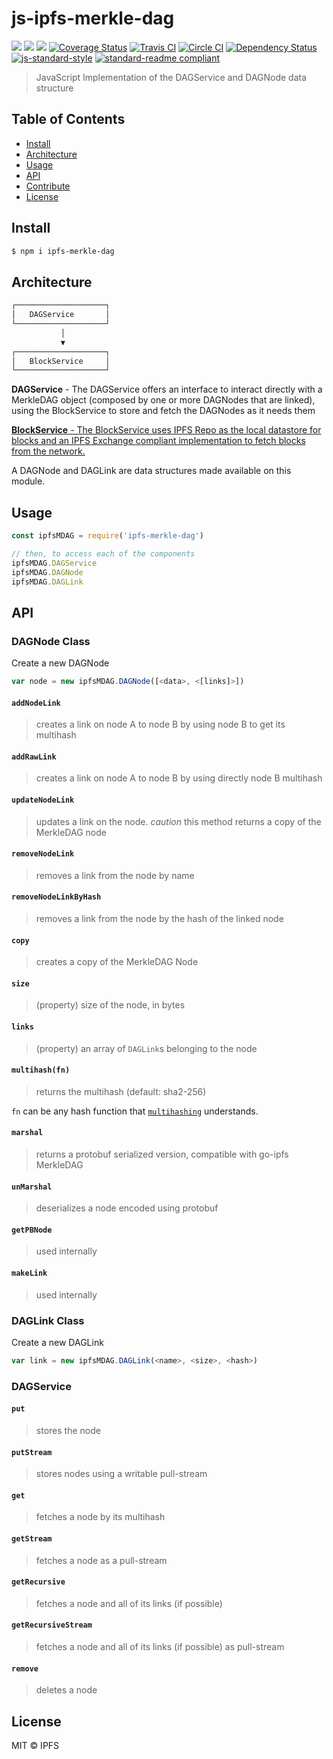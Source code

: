# js-ipfs-merkle-dag


[![](https://img.shields.io/badge/made%20by-Protocol%20Labs-blue.svg?style=flat-square)](http://ipn.io)
[![](https://img.shields.io/badge/project-IPFS-blue.svg?style=flat-square)](http://ipfs.io/)
[![](https://img.shields.io/badge/freenode-%23ipfs-blue.svg?style=flat-square)](http://webchat.freenode.net/?channels=%23ipfs)
[![Coverage Status](https://coveralls.io/repos/github/ipfs/js-ipfs-merkle-dag/badge.svg?branch=master)](https://coveralls.io/github/ipfs/js-ipfs-merkle-dag?branch=master)
[![Travis CI](https://travis-ci.org/ipfs/js-ipfs-merkle-dag.svg?branch=master)](https://travis-ci.org/ipfs/js-ipfs-merkle-dag)
[![Circle CI](https://circleci.com/gh/ipfs/js-ipfs-merkle-dag.svg?style=svg)](https://circleci.com/gh/ipfs/js-ipfs-merkle-dag)
[![Dependency Status](https://david-dm.org/ipfs/js-ipfs-merkle-dag.svg?style=flat-square)](https://david-dm.org/ipfs/js-ipfs-merkle-dag) [![js-standard-style](https://img.shields.io/badge/code%20style-standard-brightgreen.svg?style=flat-square)](https://github.com/feross/standard) [![standard-readme compliant](https://img.shields.io/badge/standard--readme-OK-green.svg?style=flat-square)](https://github.com/RichardLitt/standard-readme)

> JavaScript Implementation of the DAGService and DAGNode data structure

## Table of Contents

- [Install](#install)
- [Architecture](#architecture)
- [Usage](#usage)
- [API](#api)
- [Contribute](#contribute)
- [License](#license)

## Install

```bash
$ npm i ipfs-merkle-dag
```

## Architecture

```markdown
┌────────────────────┐
│   DAGService       │
└────────────────────┘
           │
           ▼
┌────────────────────┐
│   BlockService     │
└────────────────────┘
```

**DAGService** - The DAGService offers an interface to interact directly with a MerkleDAG object (composed by one or more DAGNodes that are linked), using the BlockService to store and fetch the DAGNodes as it needs them

[**BlockService** - The BlockService uses IPFS Repo as the local datastore for blocks and an IPFS Exchange compliant implementation to fetch blocks from the network.](https://github.com/ipfs/js-ipfs-block-service)

A DAGNode and DAGLink are data structures made available on this module.

## Usage

```js
const ipfsMDAG = require('ipfs-merkle-dag')

// then, to access each of the components
ipfsMDAG.DAGService
ipfsMDAG.DAGNode
ipfsMDAG.DAGLink
```

## API

### DAGNode Class

Create a new DAGNode

```JavaScript
var node = new ipfsMDAG.DAGNode([<data>, <[links]>])
```

#### `addNodeLink`

> creates a link on node A to node B by using node B to get its multihash

#### `addRawLink`

> creates a link on node A to node B by using directly node B multihash

#### `updateNodeLink`

> updates a link on the node. *caution* this method returns a copy of the MerkleDAG node

#### `removeNodeLink`

> removes a link from the node by name

#### `removeNodeLinkByHash`

> removes a link from the node by the hash of the linked node


#### `copy`

> creates a copy of the MerkleDAG Node

#### `size`

> (property) size of the node, in bytes

#### `links`

> (property) an array of `DAGLink`s belonging to the node

#### `multihash(fn)`

> returns the multihash (default: sha2-256)

`fn` can be any hash function that [`multihashing`](https://github.com/multiformats/js-multihashing) understands.

#### `marshal`

> returns a protobuf serialized version, compatible with go-ipfs MerkleDAG

#### `unMarshal`

> deserializes a node encoded using protobuf

#### `getPBNode`

> used internally

#### `makeLink`

> used internally

### DAGLink Class

Create a new DAGLink

```JavaScript
var link = new ipfsMDAG.DAGLink(<name>, <size>, <hash>)
```

### DAGService

#### `put`

> stores the node

#### `putStream`

> stores nodes using a writable pull-stream

#### `get`

> fetches a node by its multihash

#### `getStream`

> fetches a node as a pull-stream

#### `getRecursive`

> fetches a node and all of its links (if possible)

#### `getRecursiveStream`

> fetches a node and all of its links (if possible) as pull-stream

#### `remove`

> deletes a node

## License

MIT © IPFS
